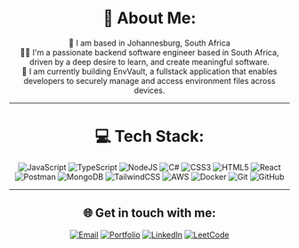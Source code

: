 <div align="center">

# 💫 About Me:
📍 I am based in Johannesburg, South Africa  <br>
👨‍💻 I'm a passionate backend software engineer based in South Africa, driven by a deep desire to learn, and create meaningful software.<br>🔨 I am currently building EnvVault, a fullstack application that enables developers to securely manage and access environment files across devices.

---

# 💻 Tech Stack:
![JavaScript](https://img.shields.io/badge/javascript-%23323330.svg?style=for-the-badge&logo=javascript&logoColor=%23F7DF1E) 
![TypeScript](https://img.shields.io/badge/typescript-%23007ACC.svg?style=for-the-badge&logo=typescript&logoColor=white) 
![NodeJS](https://img.shields.io/badge/node.js-6DA55F?style=for-the-badge&logo=node.js&logoColor=white) 
![C#](https://img.shields.io/badge/c%23-%23239120.svg?style=for-the-badge&logo=csharp&logoColor=white) 
![CSS3](https://img.shields.io/badge/css3-%231572B6.svg?style=for-the-badge&logo=css3&logoColor=white) 
![HTML5](https://img.shields.io/badge/html5-%23E34F26.svg?style=for-the-badge&logo=html5&logoColor=white) 
![React](https://img.shields.io/badge/react-%2320232a.svg?style=for-the-badge&logo=react&logoColor=%2361DAFB) 
![Postman](https://img.shields.io/badge/Postman-FF6C37?style=for-the-badge&logo=postman&logoColor=white) 
![MongoDB](https://img.shields.io/badge/MongoDB-%234ea94b.svg?style=for-the-badge&logo=mongodb&logoColor=white) 
![TailwindCSS](https://img.shields.io/badge/tailwindcss-%2338B2AC.svg?style=for-the-badge&logo=tailwind-css&logoColor=white) 
![AWS](https://img.shields.io/badge/AWS-%23FF9900.svg?style=for-the-badge&logo=amazon-aws&logoColor=white) 
![Docker](https://img.shields.io/badge/docker-%230db7ed.svg?style=for-the-badge&logo=docker&logoColor=white) 
![Git](https://img.shields.io/badge/git-%23F05033.svg?style=for-the-badge&logo=git&logoColor=white) 
![GitHub](https://img.shields.io/badge/github-%23121011.svg?style=for-the-badge&logo=github&logoColor=white)

---

## 🌐 Get in touch with me:
[![Email](https://img.shields.io/badge/Email-D14836?style=for-the-badge&logo=gmail&logoColor=white)](mailto:andrepret4@icloud.com) 
[![Portfolio](https://img.shields.io/badge/Portfolio-000?style=for-the-badge&logo=About.me&logoColor=white)](https://www.aj-p.co.za)
[![LinkedIn](https://img.shields.io/badge/LinkedIn-0077B5?style=for-the-badge&logo=linkedin&logoColor=white)](https://linkedin.com/in/andre-pretorius-680592285)
[![LeetCode](https://img.shields.io/badge/LeetCode-FFA116?style=for-the-badge&logo=leetcode&logoColor=white)](https://leetcode.com/u/AndrePret04/)
</div>

<!-- Proudly created with GPRM ( https://gprm.itsvg.in ) -->
